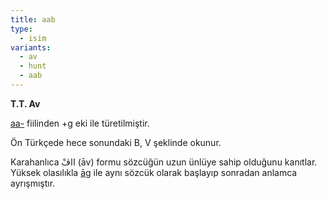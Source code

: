 ```yaml
---
title: aab
type:
  - isim
variants:
  - av
  - hunt
  - aab
---
```

**T.T. Av**

[aa-](/pt/ā-/) fiilinden +g eki ile türetilmiştir. 

Ön Türkçede hece sonundaki B, V şeklinde okunur.

Karahanlıca ااڤْ (āv) formu sözcüğün uzun ünlüye sahip olduğunu kanıtlar. Yüksek olasılıkla [āg](/pt/āg) ile aynı sözcük olarak başlayıp sonradan anlamca ayrışmıştır.
